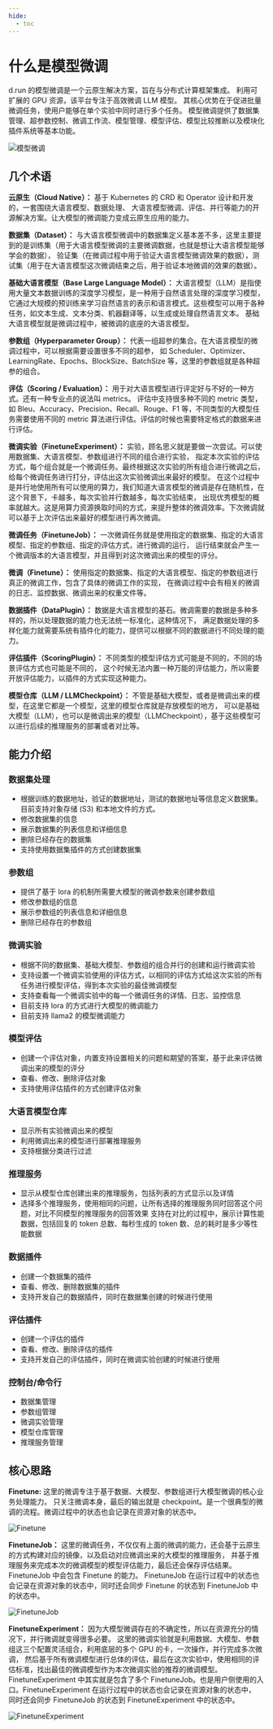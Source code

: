 ```yaml
---
hide:
  - toc
---
```


# 什么是模型微调

d.run 的模型微调是一个云原生解决方案，旨在与分布式计算框架集成。
利用可扩展的 GPU 资源，该平台专注于高效微调 LLM 模型。
其核心优势在于促进批量微调任务，使用户能够在单个实验中同时进行多个任务。
模型微调提供了数据集管理、超参数控制、微调工作流、模型管理、模型评估、模型比较推断以及模块化插件系统等基本功能。

![模型微调](./images/dtx.png)

## 几个术语

**云原生（Cloud Native）：** 基于 Kubernetes 的 CRD 和 Operator 设计和开发的，一套围绕大语言模型、数据处理、
大语言模型微调、评估、并行等能力的开源解决方案。让大模型的微调能力变成云原生应用的能力。

**数据集（Dataset）：** 与大语言模型微调中的数据集定义基本差不多，这里主要提到的是训练集（用于大语言模型微调的主要微调数据，也就是想让大语言模型能够学会的数据），
验证集（在微调过程中用于验证大语言模型微调效果的数据），测试集（用于在大语言模型这次微调结束之后，用于验证本地微调的效果的数据）。

**基础大语言模型（Base Large Language Model）：** 大语言模型（LLM）是指使用大量文本数据训练的深度学习模型，是一种用于自然语言处理的深度学习模型，
它通过大规模的预训练来学习自然语言的表示和语言模式。这些模型可以用于各种任务，如文本生成、文本分类、机器翻译等，以生成或处理自然语言文本。
基础大语言模型就是微调过程中，被微调的底座的大语言模型。

**参数组（Hyperparameter Group）：** 代表一组超参的集合。在大语言模型的微调过程中，可以根据需要设置很多不同的超参，
如 Scheduler、Optimizer、LearningRate、Epochs、BlockSize、BatchSize 等，这里的参数组就是各种超参的组合。

**评估（Scoring / Evaluation）：** 用于对大语言模型进行评定好与不好的一种方式。还有一种专业点的说法叫 metrics。
评估中支持很多种不同的 metric 类型，如 Bleu、Accuracy、Precision、Recall、Rouge、F1 等，不同类型的大模型任务需要使用不同的
metric 算法进行评估。评估的时候也需要特定格式的数据来进行评估。

**微调实验（FinetuneExperiment）：** 实验，顾名思义就是要做一次尝试。可以使用数据集、大语言模型、参数组进行不同的组合进行实验，
指定本次实验的评估方式，每个组合就是一个微调任务。最终根据这次实验的所有组合进行微调之后，给每个微调任务进行打分，评估出这次实验微调出来最好的模型。
在这个过程中是并行地使用所有可以使用的算力，我们知道大语言模型的微调是存在随机性，在这个背景下，卡越多，每次实验并行数越多，每次实验结束，
出现优秀模型的概率就越大。这是用算力资源换取时间的方式，来提升整体的微调效率。下次微调就可以基于上次评估出来最好的模型进行再次微调。

**微调任务（FinetuneJob）：** 一次微调任务就是使用指定的数据集、指定的大语言模型、指定的参数组、指定的评估方式，进行微调的运行，
运行结束就会产生一个微调版本的大语言模型，并且得到对这次微调出来的模型的评分。

**微调（Finetune）：** 使用指定的数据集、指定的大语言模型、指定的参数组进行真正的微调工作，包含了具体的微调工作的实现，
在微调过程中会有相关的微调的日志、监控数据、微调出来的权重文件等。

**数据插件（DataPlugin）：** 数据是大语言模型的基石。微调需要的数据是多种多样的，所以处理数据的能力也无法统一标准化，这种情况下，
满足数据处理的多样化能力就需要系统有插件化的能力，提供可以根据不同的数据进行不同处理的能力。

**评估插件（ScoringPlugin）：** 不同类型的模型评估方式可能是不同的，不同的场景评估方式也可能是不同的，
这个时候无法内置一种万能的评估能力，所以需要开放评估能力，以插件的方式实现这种能力。

**模型仓库（LLM / LLMCheckpoint）：** 不管是基础大模型，或者是微调出来的模型，在这里它都是一个模型，这里的模型仓库就是存放模型的地方，
可以是基础大模型（LLM），也可以是微调出来的模型（LLMCheckpoint），基于这些模型可以进行后续的推理服务的部署或者对比等。

## 能力介绍

### 数据集处理

- 根据训练的数据地址，验证的数据地址，测试的数据地址等信息定义数据集。目前支持对象存储 (S3) 和本地文件的方式。
- 修改数据集的信息
- 展示数据集的列表信息和详细信息
- 删除已经存在的数据集
- 支持使用数据集插件的方式创建数据集

### 参数组

- 提供了基于 lora 的机制所需要大模型的微调参数来创建参数组
- 修改参数组的信息
- 展示参数组的列表信息和详细信息
- 删除已经存在的参数组

### 微调实验

- 根据不同的数据集、基础大模型、参数组的组合并行的创建和运行微调实验
- 支持设置一个微调实验使用的评估方式，以相同的评估方式给这次实验的所有任务进行模型评估，得到本次实验的最佳微调模型
- 支持查看每一个微调实验中的每一个微调任务的详情、日志、监控信息
- 目前支持 lora 的方式进行大模型的微调能力
- 目前支持 llama2 的模型微调能力

### 模型评估

- 创建一个评估对象，内置支持设置相关的问题和期望的答案，基于此来评估微调出来的模型的评分
- 查看、修改、删除评估对象
- 支持使用评估插件的方式创建评估对象

### 大语言模型仓库

- 显示所有实验微调出来的模型
- 利用微调出来的模型进行部署推理服务
- 支持根据分类进行过滤

### 推理服务

- 显示从模型仓库创建出来的推理服务，包括列表的方式显示以及详情
- 选择多个推理服务，使用相同的问题，让所有选择的推理服务同时回答这个问题，对比不同模型的推理服务的回答效果
  支持在对比的过程中，展示计算性能数据，包括回复的 token 总数、每秒生成的 token 数、总的耗时是多少等性能数据

### 数据插件

- 创建一个数据集的插件
- 查看、修改、删除数据集的插件
- 支持开发自己的数据插件，同时在数据集创建的时候进行使用

### 评估插件

- 创建一个评估的插件
- 查看、修改、删除评估的插件
- 支持开发自己的评估插件，同时在微调实验创建的时候进行使用

### 控制台/命令行

- 数据集管理
- 参数组管理
- 微调实验管理
- 模型仓库管理
- 推理服务管理

## 核心思路

**Finetune:** 这里的微调专注于基于数据、大模型、参数组进行大模型微调的核心业务处理能力。
只关注微调本身，最后的输出就是 checkpoint。是一个很典型的微调的流程。微调过程中的状态也会记录在资源对象的状态中。

![Finetune](./images/core01.png)

**FinetuneJob：** 这里的微调任务，不仅仅有上面的微调的能力，还会基于云原生的方式构建对应的镜像，以及启动对应微调出来的大模型的推理服务，
并基于推理服务来完成本次的微调模型的模型评估能力，最后还会保存评估结果。FinetuneJob 中会包含 Finetune 的能力。
FinetuneJob 在运行过程中的状态也会记录在资源对象的状态中，同时还会同步 Finetune 的状态到 FinetuneJob 中的状态中。

![FinetuneJob](./images/core02.png)

**FinetuneExperiment：** 因为大模型微调存在的不确定性，所以在资源充分的情况下，并行微调就变得很多必要。
这里的微调实验就是利用数据、大模型、参数组这三个配置灵活组合，利用底层的多个 GPU 的卡，一次操作，并行完成多次微调，
然后基于所有微调模型进行总体的评估，最后在这次实验中，使用相同的评估标准，找出最佳的微调模型作为本次微调实验的推荐的微调模型。
FinetuneExperiment 中其实就是包含了多个 FinetuneJob。也是用户侧使用的入口。FinetuneExperiment 在运行过程中的状态也会记录在资源对象的状态中，
同时还会同步 FinetuneJob 的状态到 FinetuneExperiment 中的状态中。

![FinetuneExperiment](./images/core03.png)
